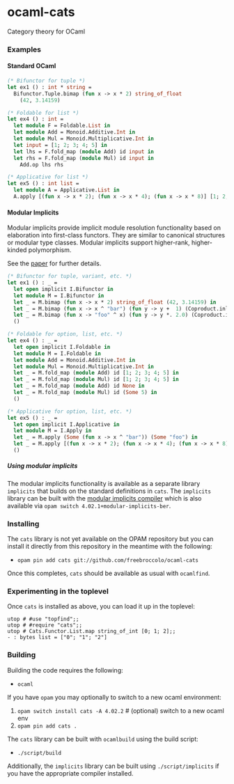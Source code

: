 # ocaml-cats

Category theory for OCaml

### Examples

#### Standard OCaml

```ocaml
(* Bifunctor for tuple *)
let ex1 () : int * string =
  Bifunctor.Tuple.bimap (fun x -> x * 2) string_of_float
    (42, 3.14159)

(* Foldable for list *)
let ex4 () : int =
  let module F = Foldable.List in
  let module Add = Monoid.Additive.Int in
  let module Mul = Monoid.Multiplicative.Int in
  let input = [1; 2; 3; 4; 5] in
  let lhs = F.fold_map (module Add) id input in
  let rhs = F.fold_map (module Mul) id input in
    Add.op lhs rhs

(* Applicative for list *)
let ex5 () : int list =
  let module A = Applicative.List in
  A.apply [(fun x -> x * 2); (fun x -> x * 4); (fun x -> x * 8)] [1; 2; 3]
```

#### Modular Implicits

Modular implicits provide implicit module resolution functionality
based on elaboration into first-class functors. They are similar to
canonical structures or modular type classes. Modular implicits
support higher-rank, higher-kinded polymorphism.

See the [paper](http://www.lpw25.net/ml2014.pdf) for further details.

```ocaml
(* Bifunctor for tuple, variant, etc. *)
let ex1 () : _ =
  let open implicit I.Bifunctor in
  let module M = I.Bifunctor in
  let _ = M.bimap (fun x -> x * 2) string_of_float (42, 3.14159) in
  let _ = M.bimap (fun x -> x ^ "bar") (fun y -> y +  1) (Coproduct.inl "foo") in
  let _ = M.bimap (fun x -> "foo" ^ x) (fun y -> y *. 2.0) (Coproduct.inr 1.0) in
  ()

(* Foldable for option, list, etc. *)
let ex4 () : _ =
  let open implicit I.Foldable in
  let module M = I.Foldable in
  let module Add = Monoid.Additive.Int in
  let module Mul = Monoid.Multiplicative.Int in
  let _ = M.fold_map (module Add) id [1; 2; 3; 4; 5] in
  let _ = M.fold_map (module Mul) id [1; 2; 3; 4; 5] in
  let _ = M.fold_map (module Add) id None in
  let _ = M.fold_map (module Mul) id (Some 5) in
  ()

(* Applicative for option, list, etc. *)
let ex5 () : _ =
  let open implicit I.Applicative in
  let module M = I.Apply in
  let _ = M.apply (Some (fun x -> x ^ "bar")) (Some "foo") in
  let _ = M.apply [(fun x -> x * 2); (fun x -> x * 4); (fun x -> x * 8)] [1; 2; 3] in
  ()
```

##### Using modular implicits

The modular implicits functionality is available as a separate library
`implicits` that builds on the standard definitions in `cats`. The
`implicits` library can be built with the
[modular implicits compiler](https://github.com/ocamllabs/ocaml-modular-implicits)
which is also available via `opam switch
4.02.1+modular-implicits-ber`.

### Installing

The `cats` library is not yet available on the OPAM repository but you
can install it directly from this repository in the meantime with the
following:

* `opam pin add cats git://github.com/freebroccolo/ocaml-cats`

Once this completes, `cats` should be available as usual with
`ocamlfind`.

### Experimenting in the toplevel

Once `cats` is installed as above, you can load it up in the toplevel:

```
utop # #use "topfind";;
utop # #require "cats";;
utop # Cats.Functor.List.map string_of_int [0; 1; 2];;
- : bytes list = ["0"; "1"; "2"]
```

### Building

Building the code requires the following:

* `ocaml`

If you have `opam` you may optionally to switch to a new ocaml
environment:

1. `opam switch install cats -A 4.02.2` # (optional) switch to a new ocaml env
2. `opam pin add cats .`

The `cats` library can be built with `ocamlbuild` using the build script:

* `./script/build`

Additionally, the `implicits` library can be built using
`./script/implicits` if you have the appropriate compiler installed.
